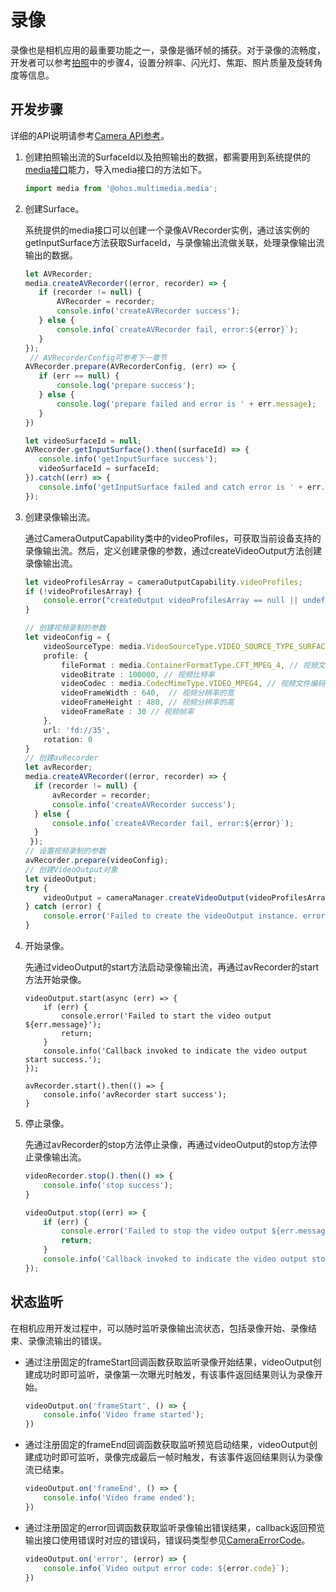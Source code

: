 # 录像

录像也是相机应用的最重要功能之一，录像是循环帧的捕获。对于录像的流畅度，开发者可以参考[拍照](camera-shooting.md)中的步骤4，设置分辨率、闪光灯、焦距、照片质量及旋转角度等信息。

## 开发步骤

详细的API说明请参考[Camera API参考](../reference/apis/js-apis-camera.md)。

1. 创建拍照输出流的SurfaceId以及拍照输出的数据，都需要用到系统提供的[media接口](../reference/apis/js-apis-media.md)能力，导入media接口的方法如下。
     
   ```ts
   import media from '@ohos.multimedia.media';
   ```

2. 创建Surface。
   
   系统提供的media接口可以创建一个录像AVRecorder实例，通过该实例的getInputSurface方法获取SurfaceId，与录像输出流做关联，处理录像输出流输出的数据。
 
   ```ts
   let AVRecorder;
   media.createAVRecorder((error, recorder) => {
      if (recorder != null) {
          AVRecorder = recorder;
          console.info('createAVRecorder success');
      } else {
          console.info(`createAVRecorder fail, error:${error}`);
      }
   });
    // AVRecorderConfig可参考下一章节
   AVRecorder.prepare(AVRecorderConfig, (err) => {
      if (err == null) {
          console.log('prepare success');
      } else {
          console.log('prepare failed and error is ' + err.message);
      }
   })
   
   let videoSurfaceId = null; 
   AVRecorder.getInputSurface().then((surfaceId) => {
      console.info('getInputSurface success');
      videoSurfaceId = surfaceId; 
   }).catch((err) => {
      console.info('getInputSurface failed and catch error is ' + err.message); 
   });
   ```

3. 创建录像输出流。
     
    通过CameraOutputCapability类中的videoProfiles，可获取当前设备支持的录像输出流。然后，定义创建录像的参数，通过createVideoOutput方法创建录像输出流。
     
   ```ts
   let videoProfilesArray = cameraOutputCapability.videoProfiles;
   if (!videoProfilesArray) {
       console.error("createOutput videoProfilesArray == null || undefined");
   } 
   
   // 创建视频录制的参数
   let videoConfig = {
       videoSourceType: media.VideoSourceType.VIDEO_SOURCE_TYPE_SURFACE_YUV,
       profile: {
           fileFormat : media.ContainerFormatType.CFT_MPEG_4, // 视频文件封装格式，只支持MP4
           videoBitrate : 100000, // 视频比特率
           videoCodec : media.CodecMimeType.VIDEO_MPEG4, // 视频文件编码格式，支持mpeg4和avc两种格式
           videoFrameWidth : 640,  // 视频分辨率的宽
           videoFrameHeight : 480, // 视频分辨率的高
           videoFrameRate : 30 // 视频帧率
       },
       url: 'fd://35',
       rotation: 0
   } 
   // 创建avRecorder
   let avRecorder;
   media.createAVRecorder((error, recorder) => {
     if (recorder != null) {
         avRecorder = recorder;
         console.info('createAVRecorder success');
     } else {
         console.info(`createAVRecorder fail, error:${error}`);
     }
    });
   // 设置视频录制的参数
   avRecorder.prepare(videoConfig);
   // 创建VideoOutput对象
   let videoOutput;
   try {
       videoOutput = cameraManager.createVideoOutput(videoProfilesArray[0], videoSurfaceId);
   } catch (error) {
       console.error('Failed to create the videoOutput instance. errorCode = ' + error.code);
   }
   ```

4. 开始录像。
   
   先通过videoOutput的start方法启动录像输出流，再通过avRecorder的start方法开始录像。

   ```
   videoOutput.start(async (err) => {
       if (err) {
           console.error('Failed to start the video output ${err.message}');
           return;
       }
       console.info('Callback invoked to indicate the video output start success.');
   });
    
   avRecorder.start().then(() => {
       console.info('avRecorder start success');
   }
   ```

5. 停止录像。
     
   先通过avRecorder的stop方法停止录像，再通过videoOutput的stop方法停止录像输出流。
     
   ```ts
   videoRecorder.stop().then(() => {
       console.info('stop success');
   }
   
   videoOutput.stop((err) => {
       if (err) {
           console.error('Failed to stop the video output ${err.message}');
           return;
       }
       console.info('Callback invoked to indicate the video output stop success.');
   });
   ```


## 状态监听

在相机应用开发过程中，可以随时监听录像输出流状态，包括录像开始、录像结束、录像流输出的错误。

- 通过注册固定的frameStart回调函数获取监听录像开始结果，videoOutput创建成功时即可监听，录像第一次曝光时触发，有该事件返回结果则认为录像开始。
    
  ```ts
  videoOutput.on('frameStart', () => {
      console.info('Video frame started');
  })
  ```

- 通过注册固定的frameEnd回调函数获取监听预览启动结果，videoOutput创建成功时即可监听，录像完成最后一帧时触发，有该事件返回结果则认为录像流已结束。
    
  ```ts
  videoOutput.on('frameEnd', () => {
      console.info('Video frame ended');
  })
  ```

- 通过注册固定的error回调函数获取监听录像输出错误结果，callback返回预览输出接口使用错误时对应的错误码，错误码类型参见[CameraErrorCode](../reference/apis/js-apis-camera.md#cameraerrorcode)。
    
  ```ts
  videoOutput.on('error', (error) => {
      console.info(`Video output error code: ${error.code}`);
  })
  ```
